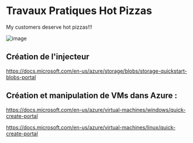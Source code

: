 # Travaux Pratiques Hot Pizzas
My customers deserve hot pizzas!!!

![image](https://user-images.githubusercontent.com/20154628/145546851-d89a1c02-4353-4cc2-b7b4-ab10b3818e6b.png)


## Création de l'injecteur

https://docs.microsoft.com/en-us/azure/storage/blobs/storage-quickstart-blobs-portal

## Création et manipulation de VMs dans Azure :

https://docs.microsoft.com/en-us/azure/virtual-machines/windows/quick-create-portal 

https://docs.microsoft.com/en-us/azure/virtual-machines/linux/quick-create-portal 


